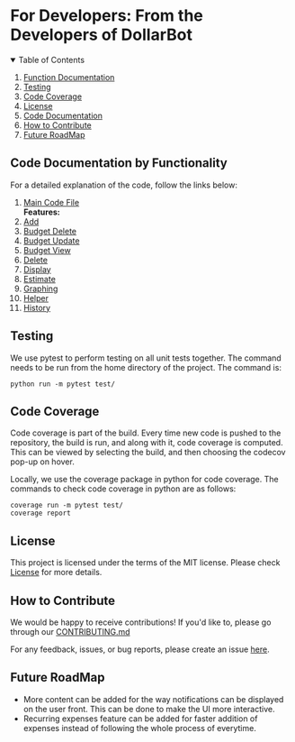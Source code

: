 # For Developers: From the Developers of DollarBot

<details open="open">
  <summary>Table of Contents</summary>
  <ol>
    <li><a href="#function-documentation">Function Documentation</a></li>
    <li><a href="#testing">Testing</a></li>
    <li><a href="#code-coverage">Code Coverage</a></li>
    <li><a href="#license">License</a></li>
    <li><a href="#code-documentation">Code Documentation</a></li>
    <li><a href="#how-to-contribute">How to Contribute</a></li>
    <li><a href="#future-roadmap">Future RoadMap</a></li>
  </ol>
</details>

## Code Documentation by Functionality

For a detailed explanation of the code, follow the links below:

<ol>
    <li><a href="https://github.com/aditikilledar/dollar_bot_SE23/blob/main/docs/code.md">Main Code File</a></li>
    <b> Features: </b>
    <li><a href="https://github.com/aditikilledar/dollar_bot_SE23/blob/main/docs/add.md">Add</a></li>
    <li><a href="https://github.com/aditikilledar/dollar_bot_SE23/blob/main/docs/budget_delete.md">Budget Delete</a></li>
    <li><a href="https://github.com/aditikilledar/dollar_bot_SE23/blob/main/docs/budget_update.md">Budget Update</a></li>
    <li><a href="https://github.com/aditikilledar/dollar_bot_SE23/blob/main/docs/budget_view.md">Budget View</a></li>
    <li><a href="https://github.com/aditikilledar/dollar_bot_SE23/blob/main/docs/delete.md">Delete</a></li>
    <li><a href="https://github.com/aditikilledar/dollar_bot_SE23/blob/main/docs/display.md">Display</a></li>
    <li><a href="https://github.com/aditikilledar/dollar_bot_SE23/blob/main/docs/estimate.md">Estimate</a></li>
    <li><a href="https://github.com/aditikilledar/dollar_bot_SE23/blob/main/docs/graphing.md">Graphing</a></li>
    <li><a href="https://github.com/aditikilledar/dollar_bot_SE23/blob/main/docs/helper.md">Helper</a></li>
    <li><a href="https://github.com/aditikilledar/dollar_bot_SE23/blob/main/docs/history.md">History</a></li>
  </ol>


## Testing

We use pytest to perform testing on all unit tests together. The command needs to be run from the home directory of the project. The command is:
```
python run -m pytest test/
```

## Code Coverage

Code coverage is part of the build. Every time new code is pushed to the repository, the build is run, and along with it, code coverage is computed. This can be viewed by selecting the build, and then choosing the codecov pop-up on hover.

Locally, we use the coverage package in python for code coverage. The commands to check code coverage in python are as follows:

```
coverage run -m pytest test/
coverage report
```

## License

This project is licensed under the terms of the MIT license. Please check [License](https://github.com/usmanwardag/dollar_bot/blob/main/LICENSE) for more details.


## How to Contribute

We would be happy to receive contributions! If you'd like to, please go through our [CONTRIBUTING.md](https://github.com/aditikilledar/dollar_bot_SE23/blob/main/CONTRIBUTING.md)

For any feedback, issues, or bug reports, please create an issue [here](https://github.com/aditikilledar/dollar_bot_SE23/issues/new/choose).

## Future RoadMap

- More content can be added for the way notifications can be displayed on the user front. This can be done to make the UI more interactive.
- Recurring expenses feature can be added for faster addition of expenses instead of following the whole process of everytime.

